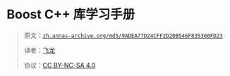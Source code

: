 # Boost C++ 库学习手册

> 原文：[`zh.annas-archive.org/md5/9ADEA77D24CFF2D20B546F835360FD23`](https://zh.annas-archive.org/md5/9ADEA77D24CFF2D20B546F835360FD23)
> 
> 译者：[飞龙](https://github.com/wizardforcel)
> 
> 协议：[CC BY-NC-SA 4.0](http://creativecommons.org/licenses/by-nc-sa/4.0/)